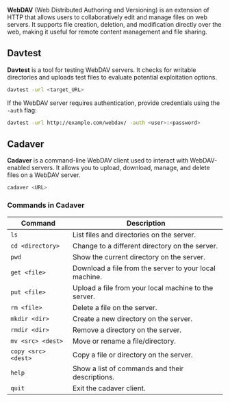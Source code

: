 **WebDAV** (Web Distributed Authoring and Versioning) is an extension of HTTP that allows users to collaboratively edit and manage files on web servers. It supports file creation, deletion, and modification directly over the web, making it useful for remote content management and file sharing. 

## Davtest
**Davtest** is a tool for testing WebDAV servers. It checks for writable directories and uploads test files to evaluate potential exploitation options.

```bash
davtest -url <target_URL>
```

If the WebDAV server requires authentication, provide credentials using the `-auth` flag:

```bash
davtest -url http://example.com/webdav/ -auth <user>:<password>
```



## Cadaver
**Cadaver** is a command-line WebDAV client used to interact with WebDAV-enabled servers. It allows you to upload, download, manage, and delete files on a WebDAV server.

```bash
cadaver <URL>
```

### **Commands in Cadaver**

| **Command**         | **Description**                                        |
| ------------------- | ------------------------------------------------------ |
| `ls`                | List files and directories on the server.              |
| `cd <directory>`    | Change to a different directory on the server.         |
| `pwd`               | Show the current directory on the server.              |
| `get <file>`        | Download a file from the server to your local machine. |
| `put <file>`        | Upload a file from your local machine to the server.   |
| `rm <file>`         | Delete a file on the server.                           |
| `mkdir <dir>`       | Create a new directory on the server.                  |
| `rmdir <dir>`       | Remove a directory on the server.                      |
| `mv <src> <dest>`   | Move or rename a file/directory.                       |
| `copy <src> <dest>` | Copy a file or directory on the server.                |
| `help`              | Show a list of commands and their descriptions.        |
| `quit`              | Exit the cadaver client.                               |
